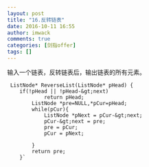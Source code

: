 ```yaml
---
layout: post
title: "16.反转链表"
date: 2016-10-11 16:55
author: imwack
comments: true
categories: [剑指offer]
tags: []
---
```


输入一个链表，反转链表后，输出链表的所有元素。


	 ListNode* ReverseList(ListNode* pHead) {
        if(!pHead || !pHead-&gt;next)
                return pHead;
            ListNode *pre=NULL,*pCur=pHead;
            while(pCur){
                ListNode *pNext = pCur-&gt;next;
                pCur-&gt;next = pre;
                pre = pCur;
                pCur = pNext;
                
            }
            return pre;
        }`

&nbsp;

&nbsp;
